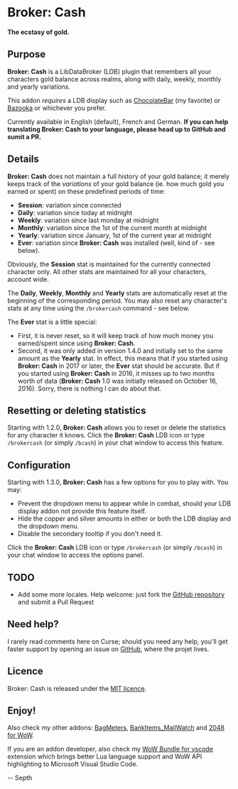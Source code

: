 # Broker: Cash
**The ecstasy of gold.**

## Purpose
**Broker: Cash** is a LibDataBroker (LDB) plugin that remembers all your characters gold balance across realms, along with daily, weekly, monthly and yearly variations.

This addon *requires* a LDB display such as [ChocolateBar](https://mods.curse.com/addons/wow/chocolatebar) (my favorite) or [Bazooka](https://mods.curse.com/addons/wow/bazooka) or whichever you prefer.

Currently available in English (default), French and German. **If you can help translating Broker: Cash to your language, please head up to GitHub and sumit a PR.**


## Details
**Broker: Cash** does not maintain a full history of your gold balance; it merely keeps track of the *variations* of your gold balance (ie. how much gold you earned or spent) on these predefined periods of time:

* **Session**: variation since connected
* **Daily**: variation since today at midnight
* **Weekly**: variation since last monday at midnight
* **Monthly**: variation since the 1st of the current month at midnight
* **Yearly**: variation since January, 1st of the current year at midnight
* **Ever**: variation since **Broker: Cash** was installed (well, kind of - see below).

Obviously, the **Session** stat is maintained for the currently connected character only. All other stats are maintained for all your characters, account wide.

The **Daily**, **Weekly**, **Monthly** and **Yearly** stats are automatically reset at the beginning of the corresponding period. You may also reset any character's stats at any time using the `/brokercash` command - see below.

The **Ever** stat is a little special:

- First, it is never reset, so it will keep track of how much money you earned/spent since using **Broker: Cash**.
- Second, it was only added in version 1.4.0 and initially set to the same amount as the **Yearly** stat. In effect, this means that if you started using **Broker: Cash** in 2017 or later, the **Ever** stat should be accurate. But if you started using **Broker: Cash** in 2016, it misses up to two months worth of data (**Broker: Cash** 1.0 was initially released on October 16, 2016). Sorry, there is nothing I can do about that.


## Resetting or deleting statistics
Starting with 1.2.0, **Broker: Cash** allows you to reset or delete the statistics for any character it knows. Click the **Broker: Cash** LDB icon or type `/brokercash` (or simply `/bcash`) in your chat window to access this feature.


## Configuration
Starting with 1.3.0, **Broker: Cash** has a few options for you to play with. You may:

- Prevent the dropdown menu to appear while in combat, should your LDB display addon not provide this feature itself.
- Hide the copper and silver amounts in either or both the LDB display and the dropdown menu.
- Disable the secondary tooltip if you don't need it. 

Click the **Broker: Cash** LDB icon or type `/brokercash` (or simply `/bcash`) in your chat window to access the options panel.


## TODO
* Add some more locales. Help welcome: just fork the [GitHub repository](https://github.com/Septh/WoW-Broker_Cash) and submit a Pull Request


## Need help?
I rarely read comments here on Curse; should you need any help, you'll get faster support by opening an issue on [GitHub](https://github.com/Septh/WoW-Broker_Cash), where the projet lives.


## Licence
Broker: Cash is released under the [MIT licence](https://opensource.org/licenses/MIT).


## Enjoy!
Also check my other addons: [BagMeters](https://www.curse.com/addons/wow/bagmeters), [BankItems_MailWatch](https://www.curse.com/addons/wow/bankitems_mailwatch) and [2048 for WoW](https://www.curse.com/addons/wow/wow2048).

If you are an addon developer, also check my [WoW Bundle for vscode](https://marketplace.visualstudio.com/items?itemName=Septh.wow-bundle) extension which brings better Lua language support and WoW API highlighting to Microsoft Visual Studio Code.

-- Septh
